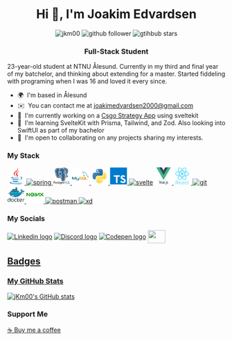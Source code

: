 <h1 align="center">Hi 👋, I'm Joakim Edvardsen</h1>

<div align="center"> 
  <img src="https://komarev.com/ghpvc/?username=jkm00&label=Profile%20views&color=brightgreen&style=flat" alt="jkm00" /> 
  <img src="https://img.shields.io/github/followers/jKm00?color=brightgreen&label=Followers" alt="github follower" />
  <img src="https://img.shields.io/github/stars/jKm00?color=brightgreen&label=Stars" alt="gtihbub stars" />
</div>

<h3 align="center">Full-Stack Student</h3>

23-year-old student at NTNU Ålesund. Currently in my third and final year of my batchelor, and thinking about extending for a master. Started fiddeling with programing when I was 16 and loved it every since.

* 🌍  I'm based in Ålesund
* ✉️  You can contact me at [joakimedvardsen2000@gmail.com](mailto:joakimedvardsen2000@gmail.com)
* 🚀  I'm currently working on a [Csgo Strategy App](https://github.com/jKm00/csgo-nade-app) using sveltekit
* 🧠  I'm learning SvelteKit with Prisma, Tailwind, and Zod. Also looking into SwiftUI as part of my bachelor
* 🤝  I'm open to collaborating on any projects sharing my interests.
  
### My Stack

<p align="left">
  <!-- Java -->
  <a href="https://www.java.com" target="_blank" rel="noreferrer"> <img src="https://raw.githubusercontent.com/devicons/devicon/master/icons/java/java-original.svg" alt="java" width="40" height="40"/> </a> 
  <!-- Spring boot -->
  <a href="https://spring.io/" target="_blank" rel="noreferrer"> <img src="https://www.vectorlogo.zone/logos/springio/springio-icon.svg" alt="spring" width="40" height="40"/> </a> 
  <!-- Postgres -->
  <a href="https://www.postgresql.org" target="_blank" rel="noreferrer"> <img src="https://raw.githubusercontent.com/devicons/devicon/master/icons/postgresql/postgresql-original-wordmark.svg" alt="postgresql" width="40" height="40"/> </a> 
  <!-- MySql -->
  <a href="https://www.mysql.com/" target="_blank" rel="noreferrer"> <img src="https://raw.githubusercontent.com/devicons/devicon/master/icons/mysql/mysql-original-wordmark.svg" alt="mysql" width="40" height="40"/> </a>
  <!-- Python -->
  <a href="https://www.python.org" target="_blank" rel="noreferrer"> <img src="https://raw.githubusercontent.com/devicons/devicon/master/icons/python/python-original.svg" alt="python" width="40" height="40"/> </a> 
   <!-- Typescript -->
  <a href="https://www.typescriptlang.org/" target="_blank" rel="noreferrer"> <img src="https://raw.githubusercontent.com/devicons/devicon/master/icons/typescript/typescript-original.svg" alt="typescript" width="40" height="40"/> </a> 
  <!-- Svelte -->
  <a href="" target="_blank"><img src="https://cdn.jsdelivr.net/gh/devicons/devicon/icons/svelte/svelte-original.svg" alt="svelte" width="40" height="40" /></a>
  <!-- Vue -->
  <a href="https://vuejs.org/" target="_blank" rel="noreferrer"> <img src="https://raw.githubusercontent.com/devicons/devicon/master/icons/vuejs/vuejs-original-wordmark.svg" alt="vuejs" width="40" height="40"/> </a> 
  <!-- React -->
  <a href="https://reactjs.org/" target="_blank" rel="noreferrer"> <img src="https://raw.githubusercontent.com/devicons/devicon/master/icons/react/react-original-wordmark.svg" alt="react" width="40" height="40"/> </a> 
  <!-- Git -->
  <a href="https://git-scm.com/" target="_blank" rel="noreferrer"> <img src="https://www.vectorlogo.zone/logos/git-scm/git-scm-icon.svg" alt="git" width="40" height="40"/> </a> 
  <!-- Docker -->
  <a href="https://www.docker.com/" target="_blank" rel="noreferrer"> <img src="https://raw.githubusercontent.com/devicons/devicon/master/icons/docker/docker-original-wordmark.svg" alt="docker" width="40" height="40"/> </a> 
  <!-- Nginx -->
  <a href="https://www.nginx.com" target="_blank" rel="noreferrer"> <img src="https://raw.githubusercontent.com/devicons/devicon/master/icons/nginx/nginx-original.svg" alt="nginx" width="40" height="40"/> </a> 
  <!-- Postman -->
  <a href="https://postman.com" target="_blank" rel="noreferrer"> <img src="https://www.vectorlogo.zone/logos/getpostman/getpostman-icon.svg" alt="postman" width="40" height="40"/> </a> 
  <!-- Figma -->
  <a href="https://www.figma.com/" target="_blank" rel="noreferrer"> <img src="https://upload.wikimedia.org/wikipedia/commons/3/33/Figma-logo.svg" alt="xd" width="40" height="40"/> </a>
</p>


### My Socials

<p align="left"> 
  <!-- Linkedin -->
  <a href="https://linkedin.com/in/joakim-edvardsen-665043220" target="blank"><img align="center" src="https://raw.githubusercontent.com/rahuldkjain/github-profile-readme-generator/master/src/images/icons/Social/linked-in-alt.svg" alt="Linkedin logo" height="30" width="40" /></a>
  <!-- Discord -->
  <a href="https://discord.gg/#2061" target="blank"><img align="center" src="https://raw.githubusercontent.com/rahuldkjain/github-profile-readme-generator/master/src/images/icons/Social/discord.svg" alt="Discord logo" height="30" width="40" /></a>
  <!-- Codepen -->
  <a href="https://codepen.io/jaakim" target="blank"><img align="center" src="https://raw.githubusercontent.com/rahuldkjain/github-profile-readme-generator/master/src/images/icons/Social/codepen.svg" alt="Codepen logo" height="30" width="40" /></a>
  <!-- Gmail -->
  <a href="mailto: joakimedvardsen2000@gmail.com"><img align="center" src="https://upload.wikimedia.org/wikipedia/commons/thumb/7/7e/Gmail_icon_%282020%29.svg/2560px-Gmail_icon_%282020%29.svg.png" alr="Gmail logo" height="30" width="40"</a>
</p>

## Badges

### My GitHub Stats

<a href="http://www.github.com/jKm00"><img src="https://github-readme-stats.vercel.app/api?username=jKm00&show_icons=true&hide=&count_private=true&title_color=22c55e&text_color=ffffff&icon_color=22c55e&bg_color=171717&hide_border=true&show_icons=true" alt="jKm00's GitHub stats" /></a>

### Support Me

<a href="https://www.buymeacoffee.com/joakimedvam">:coffee: Buy me a coffee</a>
